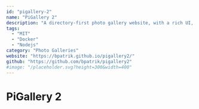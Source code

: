 ```yaml
---
id: "pigallery-2"
name: "PiGallery 2"
description: "A directory-first photo gallery website, with a rich UI, optimised for running on low resource servers."
tags:
  - "MIT"
  - "Docker"
  - "Nodejs"
category: "Photo Galleries"
website: "https://bpatrik.github.io/pigallery2/"
github: "https://github.com/bpatrik/pigallery2"
#image: "/placeholder.svg?height=300&width=400"
---
```


# PiGallery 2
